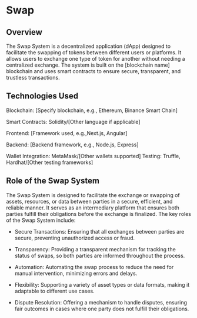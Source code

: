 
# Swap 

## Overview

The Swap System is a decentralized application (dApp) designed to facilitate the swapping of tokens between different users or platforms. It allows users to exchange one type of token for another without needing a centralized exchange. The system is built on the [blockchain name] blockchain and uses smart contracts to ensure secure, transparent, and trustless transactions.


## Technologies Used

Blockchain: [Specify blockchain, e.g., Ethereum, Binance Smart Chain]

Smart Contracts: Solidity/[Other language if applicable]

Frontend: [Framework used, e.g.,Next.js, Angular]

Backend: [Backend framework, e.g., Node.js, Express]

Wallet Integration: MetaMask/[Other wallets supported] Testing: Truffle, Hardhat/[Other testing frameworks]


## Role of the Swap System
The Swap System is designed to facilitate the exchange or swapping of assets, resources, or data between parties in a secure, efficient, and reliable manner. It serves as an intermediary platform that ensures both parties fulfill their obligations before the exchange is finalized. The key roles of the Swap System include:

* Secure Transactions: Ensuring that all exchanges between parties are secure, preventing unauthorized access or fraud.

* Transparency: Providing a transparent mechanism for tracking the status of swaps, so both parties are informed throughout the process.

* Automation: Automating the swap process to reduce the need for manual intervention, minimizing errors and delays.

* Flexibility: Supporting a variety of asset types or data formats, making it adaptable to different use cases.

* Dispute Resolution: Offering a mechanism to handle disputes, ensuring fair outcomes in cases where one party does not fulfill their obligations.




